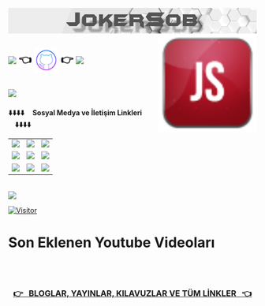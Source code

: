 <!--          HEADER ALANI          -->
<a href="https://github.com/JokerSob"><img align="center" alt="header" width="700" src="JokerSob.png"></a>
<img align="right" alt="avatar" width="200" src="jokersob.png"> 


##  <a href="https://github.com/JokerSob"><img align="center" width="150" src="https://img.shields.io/badge/JokerSob Blog-FF5722?style=for-the-badge&logo=blogger&logoColor=white"></a> :point_left: <img align="center" alt="github" width="50" src="github.svg"> :point_right: <a href="https://github.com/OuzCelikutku"><img align="center" width="175" src="https://img.shields.io/badge/OuzCelikutku-%23121011.svg?style=for-the-badge&logo=github&logoColor=white"></a>


## <img src="https://img.shields.io/badge/CyberSecurity-Consultant%20%2F%20Programmer%20%2F%20Pentester%20%2F%20Trainer-blue">


<!--          LİNKLERİN 1. SATIR ALANI          -->
<table class="center">
<tr><b>   ⬇️⬇️⬇️⬇️&nbsp;&nbsp;&nbsp;&nbsp;  Sosyal Medya  ve  İletişim Linkleri  &nbsp;&nbsp;&nbsp;&nbsp;⬇️⬇️⬇️⬇️   </b></tr>
<tr>
<td><a href="https://www.youtube.com/channel/UCyXFujTOqgRz9oqU8V-hXww"><img src="https://img.shields.io/badge/YouTube-%23FF0000.svg?style=for-the-badge&logo=YouTube&logoColor=white"></a>
<td><a href="https://www.instagram.com/ouzpinkman"><img src="https://img.shields.io/badge/Instagram-E4405F?style=for-the-badge&logo=instagram&logoColor=white"></a>
<td><a href="https://twitter.com/SyntaxError_69"><img src="https://img.shields.io/badge/Twitter-%231DA1F2.svg?style=for-the-badge&logo=Twitter&logoColor=white"></a>
</tr>
<!--          LİNKLERİN 2. SATIR ALANI          -->
<tr>
<td><a href="https://join.skype.com/invite/j2ho1vVuTHv7"><img src="https://img.shields.io/badge/Skype-%2300AFF0.svg?style=for-the-badge&logo=Skype&logoColor=white"></a>
<td><a href="https://discord.com/users/1045121857143177317"><img src="https://img.shields.io/badge/Discord-%235865F2.svg?style=for-the-badge&logo=discord&logoColor=white"></a>
<td><a href="https://www.tiktok.com/@cy83rp5ych0"><img src="https://img.shields.io/badge/TikTok-%23000000.svg?style=for-the-badge&logo=TikTok&logoColor=white"></a>
</tr>
<!--          LİNKLERİN 3. SATIR ALANI          -->
<tr>
<td><a href="https://www.linkedin.com/in/o%C4%9Fuz-%C3%A7elikutku351912/"><img src="https://img.shields.io/badge/linkedin-%230077B5.svg?style=for-the-badge&logo=linkedin&logoColor=white"></a>
<td><a href="https://github.com/OuzCelikutku"><img src="https://img.shields.io/badge/github-%23121011.svg?style=for-the-badge&logo=github&logoColor=white"></a>
<td><a href="mailto:o.celikutku@outlook.com"><img src="https://img.shields.io/badge/Hotmail-0078D4?style=for-the-badge&logo=microsoft-outlook&logoColor=white"></a>
</tr>
</table>
<br />


<!--          GİTHUB STATS ALANI          -->
<img align="center" src="https://github-readme-stats.vercel.app/api?username=ouzcelikutku&theme=blue-green">

[![Visitor](https://visitor-badge.laobi.icu/badge?page_id=JokerSob.jokersob)](#)
<br />


# <b> Son Eklenen Youtube Videoları </b>


<!-- YOUTUBE:START -->
<!-- YOUTUBE:END -->


<br />
<br />

### <a href="https://github.com/JokerSob/BloglarYayinlarKilavuzlarTumLinkler"><center><b> :point_right: &nbsp; BLOGLAR, YAYINLAR, KILAVUZLAR VE TÜM LİNKLER &nbsp; :point_left: </b></center></a>
